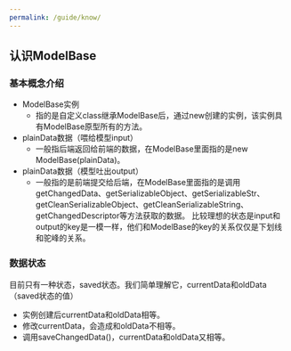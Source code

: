 ```yaml
---
permalink: /guide/know/
---
```

## 认识ModelBase

### 基本概念介绍
- ModelBase实例
  - 指的是自定义class继承ModelBase后，通过new创建的实例，该实例具有ModelBase原型所有的方法。
- plainData数据（喂给模型input）
  - 一般指后端返回给前端的数据，在ModelBase里面指的是new ModelBase(plainData)。
- plainData数据（模型吐出output）
  - 一般指的是前端提交给后端，在ModelBase里面指的是调用getChangedData、getSerializableObject、getSerializableStr、getCleanSerializableObject、getCleanSerializableString、getChangedDescriptor等方法获取的数据。
比较理想的状态是input和output的key是一模一样，他们和ModelBase的key的关系仅仅是下划线和驼峰的关系。

### 数据状态
目前只有一种状态，saved状态。我们简单理解它，currentData和oldData（saved状态的值）
- 实例创建后currentData和oldData相等。
- 修改currentData，会造成和oldData不相等。
- 调用saveChangedData()，currentData和oldData又相等。


